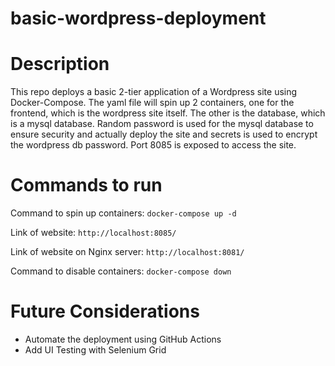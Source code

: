 # basic-wordpress-deployment

<h1>Description</h1>

This repo deploys a basic 2-tier application of a Wordpress site using Docker-Compose. The yaml file will spin up 2 containers, one for the frontend, which is the wordpress site itself. The other is the database, which is a mysql database. Random password is used for the mysql database to ensure security and actually deploy the site and secrets is used to encrypt the wordpress db password. Port 8085 is exposed to access the site. 

<h1> Commands to run </h1>

Command to spin up containers: `docker-compose up -d`

Link of website: `http://localhost:8085/`

Link of website on Nginx server: `http://localhost:8081/`

Command to disable containers: `docker-compose down`

<h1>Future Considerations</h1>

- Automate the deployment using GitHub Actions
- Add UI Testing with Selenium Grid
